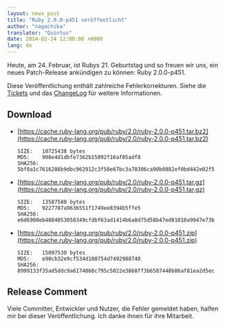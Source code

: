 ```yaml
---
layout: news_post
title: "Ruby 2.0.0-p451 veröffentlicht"
author: "nagachika"
translator: "Quintus"
date: 2014-02-24 12:00:00 +0000
lang: de
---
```


Heute, am 24. Februar, ist Rubys 21. Geburtstag und so freuen wir uns,
ein neues Patch-Release ankündigen zu können: Ruby 2.0.0-p451.

Diese Veröffentlichung enthält zahlreiche Fehlerkorrekturen. Siehe die
[Tickets](https://bugs.ruby-lang.org/projects/ruby-200/issues?set_filter=1&amp;status_id=5)
und das
[ChangeLog](http://svn.ruby-lang.org/repos/ruby/tags/v2_0_0_451/ChangeLog)
für weitere Informationen.

## Download

* [https://cache.ruby-lang.org/pub/ruby/2.0/ruby-2.0.0-p451.tar.bz2](https://cache.ruby-lang.org/pub/ruby/2.0/ruby-2.0.0-p451.tar.bz2)

      SIZE:   10725438 bytes
      MD5:    908e4d1dbfe7362b15892f16af05adf8
      SHA256: 5bf8a1c7616286b9dbc962912c3f58e67bc3a70306ca90b0882ef0bd442e02f5

* [https://cache.ruby-lang.org/pub/ruby/2.0/ruby-2.0.0-p451.tar.gz](https://cache.ruby-lang.org/pub/ruby/2.0/ruby-2.0.0-p451.tar.gz)

      SIZE:   13587580 bytes
      MD5:    9227787a9636551f1749ee8394b5ffe5
      SHA256: e6d6900eb4084053058349cfdbf63ad1414b6a8d75d58b47ed81010a9947e73b

* [https://cache.ruby-lang.org/pub/ruby/2.0/ruby-2.0.0-p451.zip](https://cache.ruby-lang.org/pub/ruby/2.0/ruby-2.0.0-p451.zip)

      SIZE:   15097530 bytes
      MD5:    e90cb32e9cf534d180754d7492988748
      SHA256: 8999133f35ad5ddc9a6174860c795c5022e3868ff3b6587448b86af81ea2d5ec

## Release Comment

Viele Committer, Entwickler und Nutzer, die Fehler gemeldet haben,
halfen mir bei dieser Veröffentlichung. Ich danke ihnen für ihre
Mitarbeit.
